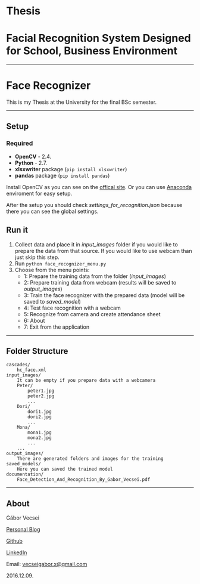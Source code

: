 # Thesis
# Facial Recognition System Designed for School, Business Environment

--------------------------------

# Face Recognizer

This is my Thesis at the University for the final BSc semester.

-------------------------------

## Setup

### Required

- **OpenCV** - 2.4.
- **Python** - 2.7.
- **xlsxwriter** package (`pip install xlsxwriter`)
- **pandas** package (`pip install pandas`)

Install OpenCV as you can see on the [offical site](http://opencv.org/).
Or you can use [Anaconda](https://anaconda.org/) enviroment for easy setup.

After the setup you should check *settings_for_recognition.json* because there you can see the global settings.

## Run it

1. Collect data and place it in *input_images* folder if you would like to prepare the data from that source. If you would like to use webcam than just skip this step.
2. Run `python face_recognizer_menu.py`
3. Choose from the menu points:
	- 1: Prepare the training data from the folder (*input_images*)
	- 2: Prepare training data from webcam (results will be saved to *output_images*)
	- 3: Train the face recognizer with the prepared data (model will be saved to *saved_model*)
	- 4: Test face recognition with a webcam
	- 5: Recognize from camera and create attendance sheet
	- 6: About
	- 7: Exit from the application

-------------------------------

## Folder Structure

```
cascades/
	hc_face.xml
input_images/
	It can be empty if you prepare data with a webcamera
	Peter/
		peter1.jpg
		peter2.jpg
		...
	Dori/
		dori1.jpg
		dori2.jpg
		...
	Mona/
		mona1.jpg
		mona2.jpg
		...
	...
output_images/
	There are generated folders and images for the training
saved_models/
	Here you can saved the trained model
documentation/
	Face_Detection_And_Recognition_By_Gabor_Vecsei.pdf
```

-------------------------------

## About

Gábor Vecsei

[Personal Blog](https://gaborvecsei.wordpress.com/)

[Github](https://github.com/gaborvecsei)

[LinkedIn](https://www.linkedin.com/in/gaborvecsei)

Email: vecseigabor.x@gmail.com

2016.12.09.